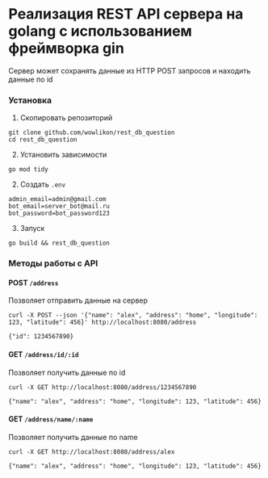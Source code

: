# Реализация REST API сервера на golang с использованием фреймворка gin
Сервер может сохранять данные из HTTP POST запросов и находить данные по id

### Установка
1. Скопировать репозиторий
```shell
git clone github.com/wowlikon/rest_db_question
cd rest_db_question
```

2. Установить зависимости
```shell
go mod tidy
```

2. Создать `.env`
```properties
admin_email=admin@gmail.com
bot_email=server_bot@mail.ru
bot_password=bot_password123
```

3. Запуск
```shell
go build && rest_db_question
```

### Методы работы с API

#### POST `/address`
Позволяет отправить данные на сервер
```shell
curl -X POST --json '{"name": "alex", "address": "home", "longitude": 123, "latitude": 456}' http://localhost:8080/address

{"id": 1234567890}
```

#### GET `/address/id/:id`
Позволяет получить данные по id
```shell
curl -X GET http://localhost:8080/address/1234567890

{"name": "alex", "address": "home", "longitude": 123, "latitude": 456}
```

#### GET `/address/name/:name`
Позволяет получить данные по name
```shell
curl -X GET http://localhost:8080/address/alex

{"name": "alex", "address": "home", "longitude": 123, "latitude": 456}
```
